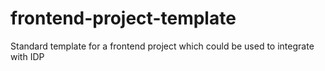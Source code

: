 # frontend-project-template
Standard template for a frontend project which could be used to integrate with IDP
